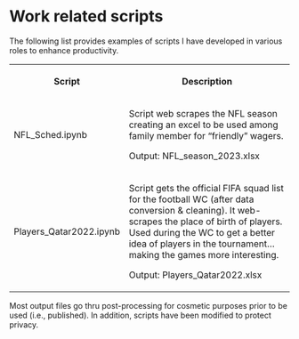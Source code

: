 <h1> Work related scripts</h1>

<p>The following list provides examples of scripts I have developed in various roles to enhance productivity.</p>

<table>
 <tr>
  <th>
  <p>Script</p>
  </th>
  
  <th>
  <p>Description</p>
  </th>
 </tr>
 
 <tr>
  <td>
  <p>NFL_Sched.ipynb</p>
  </td>
  
  <td>
  <p>Script web scrapes the NFL season creating an excel to be
  used among family member for “friendly” wagers.</p>
  <p>Output: NFL_season_2023.xlsx </p>
  </td>
 </tr>
<tr>
  <td>
  <p>Players_Qatar2022.ipynb</p>
  </td>
 
  <td>
  <p>Script gets the official FIFA squad list for the football WC
  (after data conversion &amp; cleaning). It web-scrapes
  the place of birth of players. Used during the WC to get a better idea of players
  in the tournament…making the games more interesting.</p>
  <p>Output: Players_Qatar2022.xlsx</p>
  </td>
 </tr>
 </table>

<p>Most output files go thru post-processing for cosmetic
purposes prior to be used (i.e., published). In addition, scripts have been
modified to protect privacy.</p>

